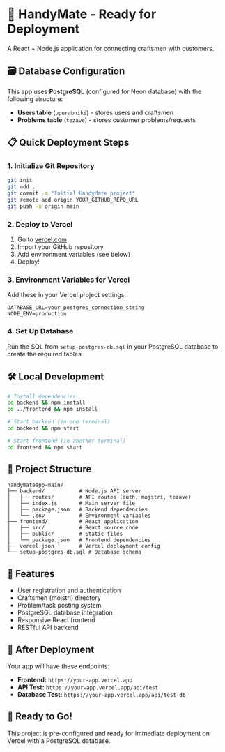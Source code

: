 # 🚀 HandyMate - Ready for Deployment

A React + Node.js application for connecting craftsmen with customers.

## 🗃️ Database Configuration
This app uses **PostgreSQL** (configured for Neon database) with the following structure:
- **Users table** (`uporabniki`) - stores users and craftsmen
- **Problems table** (`tezave`) - stores customer problems/requests

## 📋 Quick Deployment Steps

### 1. Initialize Git Repository
```bash
git init
git add .
git commit -m "Initial HandyMate project"
git remote add origin YOUR_GITHUB_REPO_URL
git push -u origin main
```

### 2. Deploy to Vercel
1. Go to [vercel.com](https://vercel.com)
2. Import your GitHub repository
3. Add environment variables (see below)
4. Deploy!

### 3. Environment Variables for Vercel
Add these in your Vercel project settings:
```
DATABASE_URL=your_postgres_connection_string
NODE_ENV=production
```

### 4. Set Up Database
Run the SQL from `setup-postgres-db.sql` in your PostgreSQL database to create the required tables.

## 🛠️ Local Development
```bash
# Install dependencies
cd backend && npm install
cd ../frontend && npm install

# Start backend (in one terminal)
cd backend && npm start

# Start frontend (in another terminal)  
cd frontend && npm start
```

## 📁 Project Structure
```
handymateapp-main/
├── backend/           # Node.js API server
│   ├── routes/        # API routes (auth, mojstri, tezave)
│   ├── index.js       # Main server file
│   ├── package.json   # Backend dependencies
│   └── .env           # Environment variables
├── frontend/          # React application
│   ├── src/           # React source code
│   ├── public/        # Static files
│   └── package.json   # Frontend dependencies
├── vercel.json        # Vercel deployment config
└── setup-postgres-db.sql # Database schema
```

## 🔧 Features
- User registration and authentication
- Craftsmen (mojstri) directory
- Problem/task posting system
- PostgreSQL database integration
- Responsive React frontend
- RESTful API backend

## 📱 After Deployment
Your app will have these endpoints:
- **Frontend:** `https://your-app.vercel.app`
- **API Test:** `https://your-app.vercel.app/api/test`
- **Database Test:** `https://your-app.vercel.app/api/test-db`

## 🎯 Ready to Go!
This project is pre-configured and ready for immediate deployment on Vercel with a PostgreSQL database.